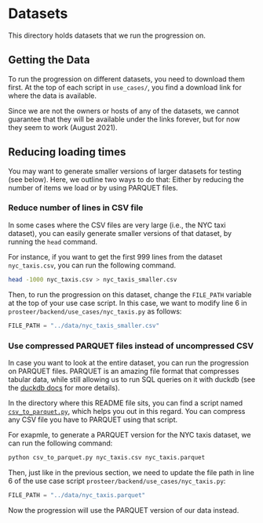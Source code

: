 # Datasets
This directory holds datasets that we run the progression on.

## Getting the Data
To run the progression on different datasets, you need to download them first.
At the top of each script in ```use_cases/```, you find a download link for where the data is available.

Since we are not the owners or hosts of any of the datasets, we cannot guarantee that they will be available under the links forever, but for now they seem to work (August 2021).


## Reducing loading times
You may want to generate smaller versions of larger datasets for testing (see below).
Here, we outline two ways to do that: Either by reducing the number of items we load or by using PARQUET files.

### Reduce number of lines in CSV file
In some cases where the CSV files are very large (i.e., the NYC taxi dataset), you can easily generate smaller versions of that dataset, by running the ```head``` command.

For instance, if you want to get the first 999 lines from the dataset ```nyc_taxis.csv```, you can run the following command.
```bash
head -1000 nyc_taxis.csv > nyc_taxis_smaller.csv
```
Then, to run the progression on this dataset, change the ```FILE_PATH``` variable at the top of your use case script. In this case, we want to modify line 6 in ```prosteer/backend/use_cases/nyc_taxis.py``` as follows:
```py
FILE_PATH = "../data/nyc_taxis_smaller.csv"
```

### Use compressed PARQUET files instead of uncompressed CSV
In case you want to look at the entire dataset, you can run the progression on PARQUET files. PARQUET is an amazing file format that compresses tabular data, while still allowing us to run SQL queries on it with duckdb (see the [duckdb docs](https://duckdb.org/docs/data/parquet) for more details).

In the directory where this README file sits, you can find a script named [```csv_to_parquet.py```](./csv_to_parquet.py), which helps you out in this regard. You can compress any CSV file you have to PARQUET using that script.

For exapmle, to generate a PARQUET version for the NYC taxis dataset, we can run the following command:
```bash
python csv_to_parquet.py nyc_taxis.csv nyc_taxis.parquet
```
Then, just like in the previous section, we need to update the file path in line 6 of the use case script ```prosteer/backend/use_cases/nyc_taxis.py```:
```py
FILE_PATH = "../data/nyc_taxis.parquet"
```
Now the progression will use the PARQUET version of our data instead.